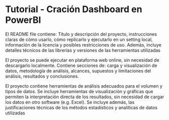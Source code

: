 # Tutorial - Cración Dashboard en PowerBI

El README file contiene: Título y
descripción del proyecto, instrucciones
claras de cómo usarlo, cómo replicarlo
y ejecutarlo en un setting local,
información de la licencia y posibles
restricciones de uso. Además, incluye
detalles técnicos de las librerías y
versiones de las herramientas utilizadas

El proyecto se puede ejecutar en
plataforma web online, sin necesidad
de descargarlo localmente. Contiene
secciones de: carga y visualización de
datos, metodología de análisis,
alcances, supuestos y limitaciones del
análisis, resultados y conclusiones.

El proyecto contiene herramientas de
análisis adecuados para el volumen y
tipos de datos. Se incluye herramientas
de visualización y gráficas que permiten
la interpretación directa de los
resultados, sin necesidad de cargar los
datos en otro software (e.g. Excel). Se
incluye además, las justificaciones
técnicas de los métodos estadísticos y
analíticas de datos utilizadas
